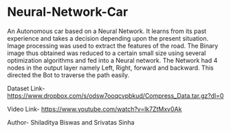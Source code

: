 # Neural-Network-Car

An Autonomous car based on a Neural Network. It learns from its past experience and takes a decision depending upon the present situation. Image processing was used to extract the features of the road. The Binary image thus obtained was reduced to a certain small size using several optimization algorithms and fed into a Neural network. The Network had 4 nodes in the output layer namely Left, Right, forward and backward. This directed the Bot to traverse the path easily.

Dataset Link- https://www.dropbox.com/s/odsw7ooqcvpbkud/Compress_Data.tar.gz?dl=0

Video Link- https://www.youtube.com/watch?v=lk7ZtMxv0Ak


Author- Shiladitya Biswas and Srivatas Sinha
